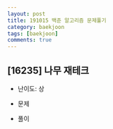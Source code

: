 ```yaml
---
layout: post
title: 191015 백준 알고리즘 문제풀기
category: baekjoon
tags: [baekjoon]
comments: true
---
```


## [16235] 나무 재테크
- 난이도: 상

 
- 문제

- 풀이
